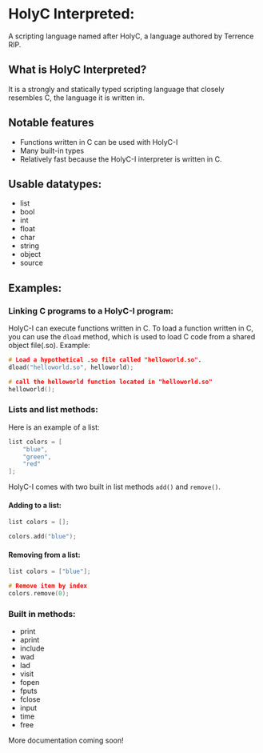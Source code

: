 # HolyC Interpreted:
A scripting language named after HolyC, a language authored by Terrence RIP.

## What is HolyC Interpreted?
It is a strongly and statically typed scripting language that closely resembles C, the language it is written in.

## Notable features
* Functions written in C can be used with HolyC-I
* Many built-in types
* Relatively fast because the HolyC-I interpreter is written in C.

## Usable datatypes:
* list
* bool
* int
* float
* char
* string
* object
* source

## Examples:

### Linking C programs to a HolyC-I program:
HolyC-I can execute functions written in C.
To load a function written in C, you can use the `dload` method, which is used to load C code from a shared object file(.so).
Example:
```C
# Load a hypothetical .so file called "helloworld.so".
dload("helloworld.so", helloworld);

# call the helloworld function located in "helloworld.so"
helloworld();
```
###  Lists and list methods:
Here is an example of a list:
```C
list colors = [
    "blue",
    "green",
    "red"
];
```
HolyC-I comes with two built in list methods `add()` and `remove()`.
#### Adding to a list:
```C
list colors = [];

colors.add("blue");
```

#### Removing from a list:
```C
list colors = ["blue"];

# Remove item by index
colors.remove(0);
```

### Built in methods:
* print
* aprint
* include
* wad
* lad
* visit
* fopen
* fputs
* fclose
* input
* time
* free

More documentation coming soon!
